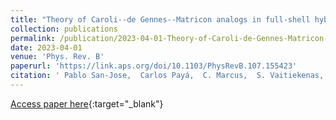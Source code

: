 ```yaml
---
title: "Theory of Caroli--de Gennes--Matricon analogs in full-shell hybrid nanowires"
collection: publications
permalink: /publication/2023-04-01-Theory-of-Caroli-de-Gennes-Matricon-analogs-in-full-shell-hybrid-nanowires
date: 2023-04-01
venue: 'Phys. Rev. B'
paperurl: 'https://link.aps.org/doi/10.1103/PhysRevB.107.155423'
citation: ' Pablo San-Jose,  Carlos Payá,  C. Marcus,  S. Vaitiekenas,  Elsa Prada,  Phys. Rev. B 107, 155423, 2023.'
---
```

[Access paper here](https://link.aps.org/doi/10.1103/PhysRevB.107.155423){:target="_blank"}
